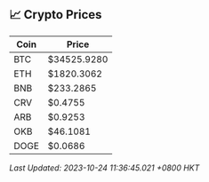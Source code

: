 ## 📈 Crypto Prices

| Coin | Price |
| ---- | ----- |
| BTC | $34525.9280 |
| ETH | $1820.3062 |
| BNB | $233.2865 |
| CRV | $0.4755 |
| ARB | $0.9253 |
| OKB | $46.1081 |
| DOGE | $0.0686 |

_Last Updated: 2023-10-24 11:36:45.021 +0800 HKT_